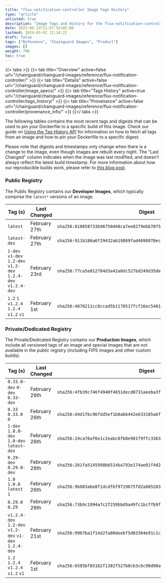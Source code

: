 ```yaml
---
title: "flux-notification-controller Image Tags History"
type: "article"
unlisted: true
description: "Image Tags and History for the flux-notification-controller Chainguard Image"
date: 2023-06-22T11:07:52+02:00
lastmod: 2024-03-01 12:14:22
draft: false
tags: ["Reference", "Chainguard Images", "Product"]
images: []
weight: 700
toc: true
---
```


{{< tabs >}}
{{< tab title="Overview" active=false url="/chainguard/chainguard-images/reference/flux-notification-controller/" >}}
{{< tab title="Details" active=false url="/chainguard/chainguard-images/reference/flux-notification-controller/image_specs/" >}}
{{< tab title="Tags History" active=true url="/chainguard/chainguard-images/reference/flux-notification-controller/tags_history/" >}}
{{< tab title="Provenance" active=false url="/chainguard/chainguard-images/reference/flux-notification-controller/provenance_info/" >}}
{{</ tabs >}}

The following tables contains the most recent tags and digests that can be used to pin your Dockerfile to a specific build of this image. Check our guide on [Using the Tag History API](/chainguard/chainguard-images/using-the-tag-history-api/) for information on how to fetch all tags from an image and how to pin your Dockerfile to a specific digest.

Please note that digests and timestamps only change when there is a change to the image, even though images are rebuilt every night. The "Last Changed" column indicates when the image was last modified, and doesn't always reflect the latest build timestamp. For more information about how our reproducible builds work, please refer to [this blog post](https://www.chainguard.dev/unchained/reproducing-chainguards-reproducible-image-builds).

### Public Registry
The Public Registry contains our **Developer Images**, which typically comprise the `latest*` versions of an image.

| Tag (s)                                                         | Last Changed  | Digest                                                                    |
|-----------------------------------------------------------------|---------------|---------------------------------------------------------------------------|
|  `latest`                                                       | February 27th | `sha256:810658733b96750d48ca7ee8279ebb70751c9310f40ef6e8b60f7ee6adcc479f` |
|  `latest-dev`                                                   | February 27th | `sha256:911b186a6f29432ab19869fad4098978eca8a50e088bd7fee926153b1ecf679b` |
|  `1-dev` `v1-dev` `1.2-dev` `v1.2-dev` `1.2.4-dev` `v1.2.4-dev` | February 23rd | `sha256:77ca5e812784d3a42a0dc527bd249d35de4ca812c4cd70766215ad277be6fefe` |
|  `1.2` `1` `v1.2.4` `1.2.4` `v1.2` `v1`                         | February 1st  | `sha256:4078211cc8ccad5b1178517fcf16ec5401d4b7b61891178e0325c84069856bd7` |


### Private/Dedicated Registry
The Private/Dedicated Registry contains our **Production Images**, which include all versioned tags of an image and special images that are not available in the public registry (including FIPS images and other custom builds).

| Tag (s)                                                 | Last Changed  | Digest                                                                    |
|---------------------------------------------------------|---------------|---------------------------------------------------------------------------|
|  `0.33.0-dev` `0-dev` `0.33-dev`                        | February 26th | `sha256:4fb39c746f4940f4651decd0731aeeba3f169c46ebfd8bf95b1397fc940c3f1c` |
|  `0.33` `0.33.0` `0`                                    | February 26th | `sha256:d4d1fbc96fdd5ef1b8abb442e633185a6f386036dc609d8a8d9aa7a3f2fd05d3` |
|  `1-dev` `1.0.0-dev` `1.0-dev` `latest-dev`             | February 26th | `sha256:24ca76af6e1c2eabc8fb8e981f9ffc33632e51890b33d690e2cb1044d133a9d9` |
|  `0.29-dev` `0.29.0-dev`                                | February 26th | `sha256:261fa5145998b6514ba793e174ae01f4d2e93115229a4fa2832634ed696868bf` |
|  `1.0` `1.0.0` `latest` `1`                             | February 26th | `sha256:9b083abe8f1dcdf6f9719675fd2a8052032a292df474e15e1268dd9ec59632b4` |
|  `0.29.0` `0.29`                                        | February 26th | `sha256:73b9c1994a7c2f259bbd9a49fc1bcffb9f5350b970eefd9bbe8e82b0107cd7cc` |
|  `v1.2.4-dev` `1.2-dev` `v1.2-dev` `v1-dev` `1.2.4-dev` | February 21st | `sha256:9967ba1f14d2fa00deebf5d03304e91c1c35b69bef94777f72597ca9ee8a8588` |
|  `1.2` `1.2.4` `v1.2.4` `v1.2` `v1`                     | February 1st  | `sha256:6585bf85182f1382f527b8cb3c6c98d90a60d96fa6aa930c3576b2a190a3d910` |

